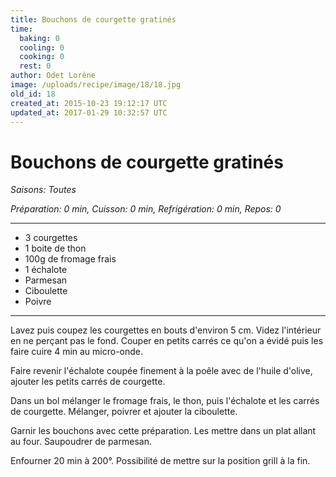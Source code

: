 ```yaml
---
title: Bouchons de courgette gratinés
time:
  baking: 0
  cooling: 0
  cooking: 0
  rest: 0
author: Odet Lorène
image: /uploads/recipe/image/18/18.jpg
old_id: 18
created_at: 2015-10-23 19:12:17 UTC
updated_at: 2017-01-29 10:32:57 UTC
---
```


# Bouchons de courgette gratinés

_Saisons: Toutes_

_Préparation: 0 min, Cuisson: 0 min, Refrigération: 0 min, Repos: 0_

---

- 3 courgettes
- 1 boite de thon
- 100g de fromage frais
- 1 échalote
- Parmesan
- Ciboulette
- Poivre

---

Lavez puis coupez les courgettes en bouts d'environ 5 cm. Videz l'intérieur en ne perçant pas le fond. Couper en petits carrés ce qu'on a évidé puis les faire cuire 4 min au micro-onde.

Faire revenir l'échalote coupée finement à la poêle avec de l'huile d'olive, ajouter les petits carrés de courgette.

Dans un bol mélanger le fromage frais, le thon, puis l'échalote et les carrés de courgette. Mélanger, poivrer et ajouter la ciboulette.

Garnir les bouchons avec cette préparation. Les mettre dans un plat allant au four. Saupoudrer de parmesan.

Enfourner 20 min à 200°. Possibilité de mettre sur la position grill à la fin.

